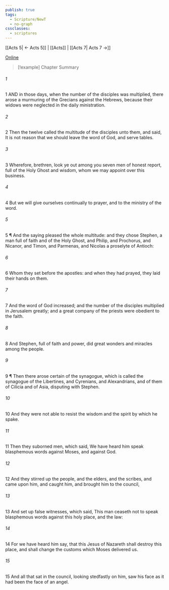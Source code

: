 ```yaml
---
publish: true
tags:
  - Scripture/NewT
  - no-graph
cssclasses:
  - scriptures
---
```

[[Acts 5| ← Acts 5]] | [[Acts]] | [[Acts 7| Acts 7 →]]

[Online](https://churchofjesuschrist.org/study/scriptures/nt/acts/6?lang=eng)

>[!example] Chapter Summary
>
###### 1
1 AND in those days, when the number of the disciples was multiplied, there arose a murmuring of the Grecians against the Hebrews, because their widows were neglected in the daily ministration.
###### 2
2 Then the twelve called the multitude of the disciples unto them, and said, It is not reason that we should leave the word of God, and serve tables.
###### 3
3 Wherefore, brethren, look ye out among you seven men of honest report, full of the Holy Ghost and wisdom, whom we may appoint over this business.
###### 4
4 But we will give ourselves continually to prayer, and to the ministry of the word.
###### 5
5 ¶ And the saying pleased the whole multitude: and they chose Stephen, a man full of faith and of the Holy Ghost, and Philip, and Prochorus, and Nicanor, and Timon, and Parmenas, and Nicolas a proselyte of Antioch:
###### 6
6 Whom they set before the apostles: and when they had prayed, they laid their hands on them.
###### 7
7 And the word of God increased; and the number of the disciples multiplied in Jerusalem greatly; and a great company of the priests were obedient to the faith.
###### 8
8 And Stephen, full of faith and power, did great wonders and miracles among the people.
###### 9
9 ¶ Then there arose certain of the synagogue, which is called the synagogue of the Libertines, and Cyrenians, and Alexandrians, and of them of Cilicia and of Asia, disputing with Stephen.
###### 10
10 And they were not able to resist the wisdom and the spirit by which he spake.
###### 11
11 Then they suborned men, which said, We have heard him speak blasphemous words against Moses, and against God.
###### 12
12 And they stirred up the people, and the elders, and the scribes, and came upon him, and caught him, and brought him to the council,
###### 13
13 And set up false witnesses, which said, This man ceaseth not to speak blasphemous words against this holy place, and the law:
###### 14
14 For we have heard him say, that this Jesus of Nazareth shall destroy this place, and shall change the customs which Moses delivered us.
###### 15
15 And all that sat in the council, looking stedfastly on him, saw his face as it had been the face of an angel.



